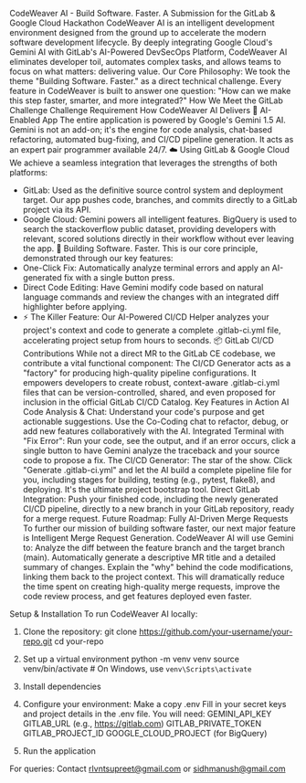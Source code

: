 CodeWeaver AI - Build Software. Faster.
A Submission for the GitLab & Google Cloud Hackathon
CodeWeaver AI is an intelligent development environment designed from the ground up to accelerate the modern software development lifecycle. By deeply integrating Google Cloud's Gemini AI with GitLab's AI-Powered DevSecOps Platform, CodeWeaver AI eliminates developer toil, automates complex tasks, and allows teams to focus on what matters: delivering value.
Our Core Philosophy: We took the theme "Building Software. Faster." as a direct technical challenge. Every feature in CodeWeaver is built to answer one question: "How can we make this step faster, smarter, and more integrated?"
How We Meet the GitLab Challenge
Challenge Requirement	How CodeWeaver AI Delivers
🤖 AI-Enabled App	The entire application is powered by Google's Gemini 1.5 AI. Gemini is not an add-on; it's the engine for code analysis, chat-based refactoring, automated bug-fixing, and CI/CD pipeline generation. It acts as an expert pair programmer available 24/7.
☁️ Using GitLab & Google Cloud	We achieve a seamless integration that leverages the strengths of both platforms:
- GitLab: Used as the definitive source control system and deployment target. Our app pushes code, branches, and commits directly to a GitLab project via its API. 
- Google Cloud: Gemini powers all intelligent features. BigQuery is used to search the stackoverflow public dataset, providing developers with relevant, scored solutions directly in their workflow without ever leaving the app.
🚀 Building Software. Faster.	This is our core principle, demonstrated through our key features:
- One-Click Fix: Automatically analyze terminal errors and apply an AI-generated fix with a single button press.
- Direct Code Editing: Have Gemini modify code based on natural language commands and review the changes with an integrated diff highlighter before applying.
- ⚡ The Killer Feature: Our AI-Powered CI/CD Helper analyzes your project's context and code to generate a complete .gitlab-ci.yml file, accelerating project setup from hours to seconds.
📦 GitLab CI/CD Contributions	While not a direct MR to the GitLab CE codebase, we contribute a vital functional component: The CI/CD Generator acts as a "factory" for producing high-quality pipeline configurations. It empowers developers to create robust, context-aware .gitlab-ci.yml files that can be version-controlled, shared, and even proposed for inclusion in the official GitLab CI/CD Catalog.
Key Features in Action
AI Code Analysis & Chat: Understand your code's purpose and get actionable suggestions. Use the Co-Coding chat to refactor, debug, or add new features collaboratively with the AI.
Integrated Terminal with "Fix Error": Run your code, see the output, and if an error occurs, click a single button to have Gemini analyze the traceback and your source code to propose a fix.
The CI/CD Generator: The star of the show. Click "Generate .gitlab-ci.yml" and let the AI build a complete pipeline file for you, including stages for building, testing (e.g., pytest, flake8), and deploying. It's the ultimate project bootstrap tool.
Direct GitLab Integration: Push your finished code, including the newly generated CI/CD pipeline, directly to a new branch in your GitLab repository, ready for a merge request.
Future Roadmap: Fully AI-Driven Merge Requests
To further our mission of building software faster, our next major feature is Intelligent Merge Request Generation. CodeWeaver AI will use Gemini to:
Analyze the diff between the feature branch and the target branch (main).
Automatically generate a descriptive MR title and a detailed summary of changes.
Explain the "why" behind the code modifications, linking them back to the project context.
This will dramatically reduce the time spent on creating high-quality merge requests, improve the code review process, and get features deployed even faster.

Setup & Installation
To run CodeWeaver AI locally:

1. Clone the repository:
git clone https://github.com/your-username/your-repo.git
    cd your-repo

2. Set up a virtual environment
python -m venv venv
    source venv/bin/activate  # On Windows, use `venv\Scripts\activate`

3. Install dependencies

4. Configure your environment:
Make a copy .env
Fill in your secret keys and project details in the .env file. You will need:
GEMINI_API_KEY
GITLAB_URL (e.g., https://gitlab.com)
GITLAB_PRIVATE_TOKEN
GITLAB_PROJECT_ID
GOOGLE_CLOUD_PROJECT (for BigQuery)


5. Run the application


For queries: Contact rlvntsupreet@gmail.com or sidhmanush@gmail.com